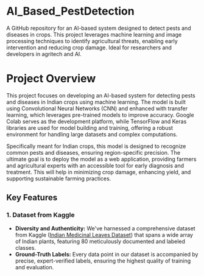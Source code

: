 # AI_Based_PestDetection
A GitHub repository for an AI-based system designed to detect pests and diseases in crops. This project leverages machine learning and image processing techniques to identify agricultural threats, enabling early intervention and reducing crop damage. Ideal for researchers and developers in agritech and AI.
# Project Overview
This project focuses on developing an AI-based system for detecting pests and diseases in Indian crops using machine learning. The model is built using Convolutional Neural Networks (CNN) and enhanced with transfer learning, which leverages pre-trained models to improve accuracy. Google Colab serves as the development platform, while TensorFlow and Keras libraries are used for model building and training, offering a robust environment for handling large datasets and complex computations.

Specifically meant for Indian crops, this model is designed to recognize common pests and diseases, ensuring region-specific precision. The ultimate goal is to deploy the model as a web application, providing farmers and agricultural experts with an accessible tool for early diagnosis and treatment. This will help in minimizing crop damage, enhancing yield, and supporting sustainable farming practices.
## Key Features

### 1. Dataset from Kaggle

- **Diversity and Authenticity:** We've harnessed a comprehensive dataset from Kaggle ([Indian Medicinal Leaves Dataset](https://www.kaggle.com/datasets/vipoooool/new-plant-diseases-dataset)) that spans a wide array of Indian plants, featuring 80 meticulously documented and labeled classes.
- **Ground-Truth Labels:** Every data point in our dataset is accompanied by precise, expert-verified labels, ensuring the highest quality of training and evaluation.
